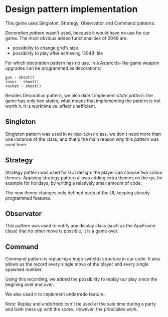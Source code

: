 # Design pattern implementation <a id="DP"></a>

This game uses Singleton, Strategy, Observator and Command patterns.

*Decoration pattern* wasn't used, because it would have no use for our game. The most obvious added functionalities of 2048 are:
- possibility to change grid's size
- possibility to play after achieving '2048' tile

For which decoration pattern has no use.
In a Asteroids-like game weapon upgrades can be programmed as decorations:
```
gun - shoot()
laser - shoot()
rocket - shoot()
```

Besides Decoration pattern, we also didn't implement *state pattern*: the game has only two states, what means that implementing the pattern is not worth it. It is worktime vs. effect unefficient.

## Singleton<a id="Singleton"></a>

Singleton pattern was used in `RandomPicker` class, we don't need more than one instance of the class, and that's the main reason why this pattern was used here.

## Strategy<a id="Strategy"></a>

Strategy pattern was used for GUI design: the player can choose two colour themes. Applying strategy pattern allows adding extra themes on the go, for example for holidays, by writing a relatively small amount of code.



The new theme changes only defined parts of the UI, keeping already programmed features.

## Observator<a id="Observator"></a>

This pattern was used to notify any display class (such as the AppFrame class) that no other move is possible,
it is a game over.


## Command<a id="Command"></a>

Command pattern is replacing a huge switch() structure in our code. It alos allows us the record
every single move of the player and every single spawned number.

Using this recording, we added the possibility to replay our play since the begining over and over.

We also used it to implement undo/redo feature.

Note: Replay and undo/redo can't be used at the sale time during a party and both mess up with
the score. However, the principiles work.

